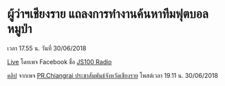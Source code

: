 ---
---

# ผู้ว่าฯเชียงราย แถลงการทำงานค้นหาทีมฟุตบอลหมูป่า

เวลา 17.55 น. วันที่ 30/06/2018

[Live](https://www.facebook.com/js100radio/videos/1873353499354875/) โดยเพจ Facebook ชื่อ [JS100 Radio](https://www.facebook.com/js100radio/)

[คลิป](https://www.facebook.com/prchiangrai2014/videos/847950272060098/) จากเพจ [PR.Chiangrai ประชาสัมพันธ์จังหวัดเชียงราย](https://www.facebook.com/prchiangrai2014/) โพสต์เวลา 19.11 น. 30/06/2018